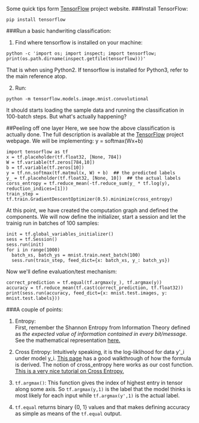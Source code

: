 Some quick tips form [TensorFlow](https://www.tensorflow.org/get_started/os_setup) project website.
###Install TensorFlow:   
```
pip install tensorflow
```

###Run a basic handwriting classification:   
1. Find where tensorflow is installed on your machine:   
```
python -c 'import os; import inspect; import tensorflow; print(os.path.dirname(inspect.getfile(tensorflow)))'
```
That is when using Python2. If tensorflow is installed for Python3, refer to the main reference atop.

2. Run:   
```
python -m tensorflow.models.image.mnist.convolutional
```

It should starts loading the sample data and running the classification in 100-batch steps. But what's actually happening?

##Peeling off one layer
Here, we see how the above classification is actually done. The full description is available at the [TensorFlow](https://www.tensorflow.org/tutorials/mnist/beginners/) project webpage.
We will be implementing:  y = softmax(Wx+b)

```
import tensorflow as tf
x = tf.placeholder(tf.float32, [None, 784])
W = tf.variable(tf.zeros[784,10])
b = tf.variable(tf.zeros[10])
y = tf.nn.softmax(tf.matmul(x, W) + b)  ## the predicted labels
y_ = tf.placeholder(tf.float32, [None, 10])  ## the actual labels
corss_entropy = tf.reduce_mean(-tf.reduce_sum(y_ * tf.log(y), reduction_indices=[1]))
train_step = tf.train.GradientDescentOptimizer(0.5).minimize(cross_entropy)
```
At this point, we have created the computation graph and defined the components. We will now define the initializer, start a session and let the trainig run in batches of 100 samples:

```
init = tf.global_variables_initializer()
sess = tf.Session()
sess.run(init)
for i in range(1000)
  batch_xs, batch_ys = mnist.train.next_batch(100)
  sess.run(train_step, feed_dict={x: batch_xs, y_: batch_ys})
```
Now we'll define evaluation/test mechanism:
```
correct_prediction = tf.equal(tf.argmax(y_), tf.argmax(y))
accuracy = tf.reduce_mean(tf.cast(correct_prediction, tf.float32))
print(sess.run(accuracy, feed_dict={x: mnist.test.images, y: mnist.test.labels}))
```

###A couple of points:
1. Entropy:   
  First, remember the Shannon Entropy from Information Theory defined as _the expected value of information contained in every bit/message_. See the mathematical representation [here.](https://en.wikipedia.org/wiki/Entropy_(information_theory)#Definition) 
2. Cross Entropy:
  Intuitively speaking, it is the log-liklihood for data y'_i under model y_i. [This page](http://datascience.stackexchange.com/questions/9302/the-cross-entropy-error-function-in-neural-networks) has a good walkthrough of how the formula is derived. 
  The notion of cross_entropy here works as our cost function. [This is a very nice tutorial on Cross Entropy.](http://neuralnetworksanddeeplearning.com/chap3.html)   

3. `tf.argmax()`: This function gives the index of highest entry in tensor along some axis. So `tf.argmax(y,1)` is the label that the model thinks is most likely for each input while `tf.argmax(y',1)` is the actual label.

4. `tf.equal` returns binary {0, 1} values and that makes defining accuracy as simple as means of the `tf.equal` output. 
